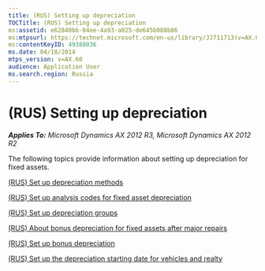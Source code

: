 ```yaml
---
title: (RUS) Setting up depreciation
TOCTitle: (RUS) Setting up depreciation
ms:assetid: e62840bb-04ee-4a93-a025-de645b088b86
ms:mtpsurl: https://technet.microsoft.com/en-us/library/JJ711713(v=AX.60)
ms:contentKeyID: 49388036
ms.date: 04/18/2014
mtps_version: v=AX.60
audience: Application User
ms.search.region: Russia
---
```


# (RUS) Setting up depreciation 


_**Applies To:** Microsoft Dynamics AX 2012 R3, Microsoft Dynamics AX 2012 R2_

The following topics provide information about setting up depreciation for fixed assets.

[(RUS) Set up depreciation methods](rus-set-up-depreciation-methods.md)

[(RUS) Set up analysis codes for fixed asset depreciation](rus-set-up-analysis-codes-for-fixed-asset-depreciation.md)

[(RUS) Set up depreciation groups](rus-set-up-depreciation-groups.md)

[(RUS) About bonus depreciation for fixed assets after major repairs](rus-about-bonus-depreciation-for-fixed-assets-after-major-repairs.md)

[(RUS) Set up bonus depreciation](rus-set-up-bonus-depreciation.md)

[(RUS) Set up the depreciation starting date for vehicles and realty](rus-set-up-the-depreciation-starting-date-for-vehicles-and-realty.md)

  


